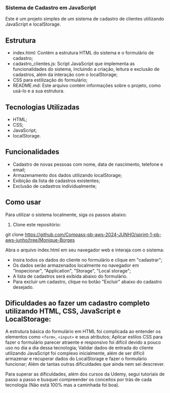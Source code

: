 ### Sistema de Cadastro em JavaScript

Este é um projeto simples de um sistema de cadastro de clientes utilizando JavaScript e localStorage.

## Estrutura

- index.html: Contém a estrutura HTML do sistema e o formulário de cadastro;
- cadastro_clientes.js: Script JavaScript que implementa as funcionalidades do sistema, incluindo a criação, leitura e exclusão de cadastros, além da interação com o localStorage;
- CSS para estilização do formulário;
- README.md: Este arquivo contém informações sobre o projeto, como usá-lo e a sua estrutura.


## Tecnologias Utilizadas

- HTML;
- CSS;
- JavaScript;
- localStorage.

## Funcionalidades

- Cadastro de novas pessoas com nome, data de nascimento, telefone e email;
- Armazenamento dos dados utilizando localStorage;
- Exibição da lista de cadastros existentes;
- Exclusão de cadastros individualmente;

## Como usar

Para utilizar o sistema localmente, siga os passos abaixo:

1. Clone este repositório:

git clone https://github.com/Compass-pb-aws-2024-JUNHO/sprint-1-pb-aws-junho/tree/Monique-Borges

Abra o arquivo index.html em seu navegador web e interaja com o sistema:

- Insira todos os dados do cliente no formulário e clique em "cadastrar";
- Os dados serão armazenados localmente no navegador em "Inspecionar", "Application", "Storage", "Local storage";
- A lista de cadastros será exibida abaixo do formulário.
- Para excluir um cadastro, clique no botão "Excluir" abaixo do cadastro desejado.

## Dificuldades ao fazer um cadastro completo utilizando HTML, CSS, JavaScript e LocalStorage:

A estrutura básica do formulário em HTML foi complicada ao entender os elementos como `<form>`, `<input>` e seus atributos;
Aplicar estilos CSS para fazer o formulário parecer atraente e responsivo foi difícil devido a pouco uso no dia a dia dessa tecnologia;
Validar dados de entrada do cliente utilizando JavaScript foi complexo inicialmente, além de ser difícil armazenar e recuperar dados do LocalStorage e fazer o formulário funcionar;
Além de tantas outras dificuldades que ainda nem sei descrever. 

Para superar as dificuldades, além dos cursos da Udemy, segui tutoriais de passo a passo e busquei compreender os conceitos por trás de cada tecnologia (Não está 100% mas a caminhada foi boa).


 









